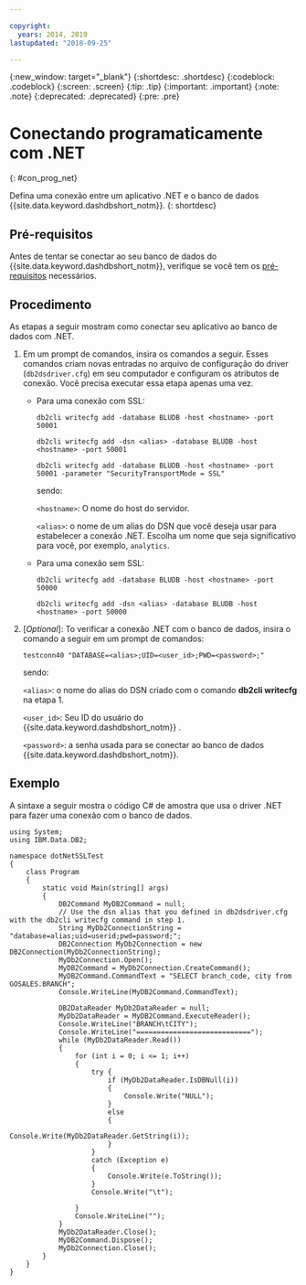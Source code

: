 ```yaml
---

copyright:
  years: 2014, 2019
lastupdated: "2018-09-25"

---
```


<!-- Attribute definitions --> 
{:new_window: target="_blank"}
{:shortdesc: .shortdesc}
{:codeblock: .codeblock}
{:screen: .screen}
{:tip: .tip}
{:important: .important}
{:note: .note}
{:deprecated: .deprecated}
{:pre: .pre}

# Conectando programaticamente com .NET
{: #con_prog_net}

Defina uma conexão entre um aplicativo .NET e o banco de dados {{site.data.keyword.dashdbshort_notm}}. 
{: shortdesc}

## Pré-requisitos

Antes de tentar se conectar ao seu banco de dados do {{site.data.keyword.dashdbshort_notm}}, verifique se você tem os [pré-requisitos](connecting.html#prereqs) necessários.

<!-- Before you can connect to your database, you must perform the following steps:

- [Verify prerequisites](prereqs.html), including installing driver packages, configuring your local environment, and downloading SSL certificates (if needed)
- Collect [connection information](credentials.html), including database details such as host name and port numbers, and connection credentials such as user ID and password -->

## Procedimento

As etapas a seguir mostram como conectar seu aplicativo ao banco de dados com .NET.

1. Em um prompt de comandos, insira os comandos a seguir. Esses comandos criam novas entradas no arquivo de configuração do driver (`db2dsdriver.cfg`) em seu computador e configuram os atributos de conexão. Você precisa executar essa etapa apenas uma vez.
        
   - Para uma conexão com SSL:

     ` db2cli writecfg add -database BLUDB -host <hostname> -port 50001 `

     ` db2cli writecfg add -dsn <alias> -database BLUDB -host <hostname> -port 50001 `

     ` db2cli writecfg add -database BLUDB -host <hostname> -port 50001 -parameter "SecurityTransportMode = SSL" `

     sendo:

     `<hostname>`: O nome do host do servidor.
    
     `<alias>`: o nome de um alias do DSN que você deseja usar para estabelecer a conexão .NET. Escolha um nome que seja significativo para você, por exemplo, `analytics`. 

   - Para uma conexão sem SSL:

     ` db2cli writecfg add -database BLUDB -host <hostname> -port 50000 `

     ` db2cli writecfg add -dsn <alias> -database BLUDB -host <hostname> -port 50000 `

2. [*Optional*]: To verificar a conexão .NET com o banco de dados, insira o comando a seguir em um prompt de comandos:

   `testconn40 "DATABASE=<alias>;UID=<user_id>;PWD=<password>;"`

   sendo:

   `<alias>`: o nome do alias do DSN criado com o comando **db2cli writecfg** na etapa 1.
    
   `<user_id>`: Seu ID do usuário do  {{site.data.keyword.dashdbshort_notm}} . 
    
   `<password>`: a senha usada para se conectar ao banco de dados {{site.data.keyword.dashdbshort_notm}}. 

## Exemplo

A sintaxe a seguir mostra o código C# de amostra que usa o driver .NET para fazer uma conexão com o banco de dados.

```
using System;
using IBM.Data.DB2;

namespace dotNetSSLTest
{
    class Program
    {
        static void Main(string[] args)
        {
            DB2Command MyDB2Command = null;
            // Use the dsn alias that you defined in db2dsdriver.cfg with the db2cli writecfg command in step 1.
            String MyDb2ConnectionString = "database=alias;uid=userid;pwd=password;"; 
            DB2Connection MyDb2Connection = new DB2Connection(MyDb2ConnectionString);
            MyDb2Connection.Open();
            MyDB2Command = MyDb2Connection.CreateCommand();
            MyDB2Command.CommandText = "SELECT branch_code, city from GOSALES.BRANCH";
            Console.WriteLine(MyDB2Command.CommandText);

            DB2DataReader MyDb2DataReader = null;
            MyDb2DataReader = MyDB2Command.ExecuteReader();
            Console.WriteLine("BRANCH\tCITY");
            Console.WriteLine("============================");
            while (MyDb2DataReader.Read())
            {
                for (int i = 0; i <= 1; i++)
                {
                    try {
                        if (MyDb2DataReader.IsDBNull(i))
                        {
                            Console.Write("NULL");
                        }
                        else
                        {
                            Console.Write(MyDb2DataReader.GetString(i));
                        }
                    }
                    catch (Exception e)
                    {
                        Console.Write(e.ToString());
                    }
                    Console.Write("\t"); 

                }
                Console.WriteLine("");
            }
            MyDb2DataReader.Close();
            MyDB2Command.Dispose();
            MyDb2Connection.Close();
        }
    }
}
```

